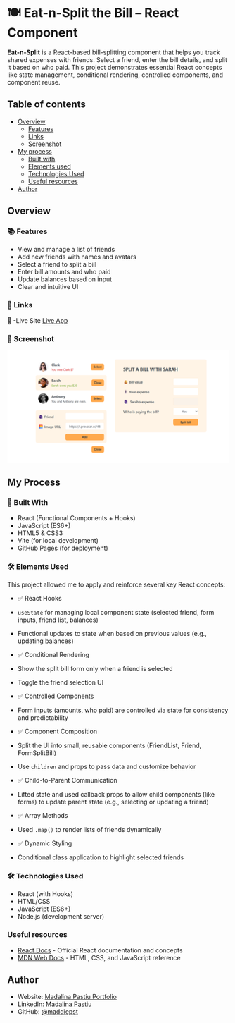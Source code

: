 # 🍽️ Eat-n-Split the Bill – React Component

**Eat-n-Split** is a React-based bill-splitting component that helps you track shared expenses with friends. Select a friend, enter the bill details, and split it based on who paid. This project demonstrates essential React concepts like state management, conditional rendering, controlled components, and component reuse.

## Table of contents

- [Overview](#overview)
  - [Features](#features)
  - [Links](#links)
  - [Screenshot](#screenshot)
- [My process](#my-process)
  - [Built with](#built-with)
  - [Elements used](#elements-used)
  - [Technologies Used](#technologies-used)
  - [Useful resources](#useful-resources)
- [Author](#author)

## Overview

### 📚 Features

- View and manage a list of friends
- Add new friends with names and avatars
- Select a friend to split a bill
- Enter bill amounts and who paid
- Update balances based on input
- Clear and intuitive UI

### 🚀 Links

🔗 -Live Site [Live App](https://maddiepst.github.io/eat-n-split-the-bill/)

### 📸 Screenshot

![App Screenshot](./Screenshot%202025-06-06%20115002.png)

## My Process

### 🧩 Built With

- React (Functional Components + Hooks)
- JavaScript (ES6+)
- HTML5 & CSS3
- Vite (for local development)
- GitHub Pages (for deployment)

### 🛠️ Elements Used

This project allowed me to apply and reinforce several key React concepts:

- ✅ React Hooks
- `useState` for managing local component state (selected friend, form inputs, friend list, balances)
- Functional updates to state when based on previous values (e.g., updating balances)

- ✅ Conditional Rendering
- Show the split bill form only when a friend is selected
- Toggle the friend selection UI

- ✅ Controlled Components
- Form inputs (amounts, who paid) are controlled via state for consistency and predictability

- ✅ Component Composition
- Split the UI into small, reusable components (FriendList, Friend, FormSplitBill)
- Use `children` and props to pass data and customize behavior

- ✅ Child-to-Parent Communication
- Lifted state and used callback props to allow child components (like forms) to update parent state (e.g., selecting or updating a friend)

- ✅ Array Methods
- Used `.map()` to render lists of friends dynamically

- ✅ Dynamic Styling
- Conditional class application to highlight selected friends

### 🛠️ Technologies Used

- React (with Hooks)
- HTML/CSS
- JavaScript (ES6+)
- Node.js (development server)

### Useful resources

- [React Docs](https://react.dev/learn) - Official React documentation and concepts
- [MDN Web Docs](https://developer.mozilla.org/) - HTML, CSS, and JavaScript reference

## Author

- Website: [Madalina Pastiu Portfolio](https://maddiepst.github.io/)
- LinkedIn: [Madalina Pastiu](https://www.linkedin.com/in/madalina-pastiu-52a01396/)
- GitHub: [@maddiepst](https://github.com/MaddiePst)
